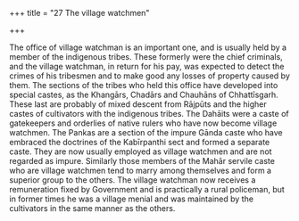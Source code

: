 +++
title = "27 The village watchmen"

+++

The office of village watchman is an important one, and is usually held by a member of the indigenous tribes. These formerly were the chief criminals, and the village watchman, in return for his pay, was expected to detect the crimes of his tribesmen and to make good any losses of property caused by them. The sections of the tribes who held this office have developed into special castes, as the Khangārs, Chadārs and Chauhāns of Chhattīsgarh. These last are probably of mixed descent from Rājpūts and the higher castes of cultivators with the indigenous tribes. The Dahāits were a caste of gatekeepers and orderlies of native rulers who have now become village watchmen. The Pankas are a section of the impure Gānda caste who have embraced the doctrines of the Kabīrpanthi sect and formed a separate caste. They are now usually employed as village watchmen and are not regarded as impure. Similarly those members of the Mahār servile caste who are village watchmen tend to marry among themselves and form a superior group to the others. The village watchman now receives a remuneration fixed by Government and is practically a rural policeman, but in former times he was a village menial and was maintained by the cultivators in the same manner as the others. 

